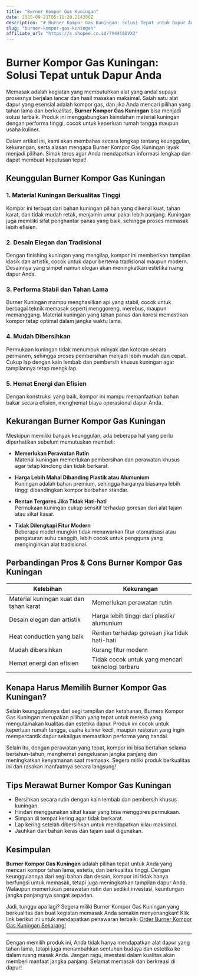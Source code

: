 ```yaml
---
title: "Burner Kompor Gas Kuningan"
date: 2025-09-21T05:11:20.214300Z
description: "# Burner Kompor Gas Kuningan: Solusi Tepat untuk Dapur Anda..."
slug: "burner-kompor-gas-kuningan"
affiliate_url: "https://s.shopee.co.id/7V44C68VX2"
---
```

# Burner Kompor Gas Kuningan: Solusi Tepat untuk Dapur Anda

Memasak adalah kegiatan yang membutuhkan alat yang andal supaya prosesnya berjalan lancar dan hasil masakan maksimal. Salah satu alat dapur yang esensial adalah kompor gas, dan jika Anda mencari pilihan yang tahan lama dan berkualitas, **Burner Kompor Gas Kuningan** bisa menjadi solusi terbaik. Produk ini menggabungkan keindahan material kuningan dengan performa tinggi, cocok untuk keperluan rumah tangga maupun usaha kuliner.

Dalam artikel ini, kami akan membahas secara lengkap tentang keunggulan, kekurangan, serta alasan mengapa Burner Kompor Gas Kuningan layak menjadi pilihan. Simak terus agar Anda mendapatkan informasi lengkap dan dapat membuat keputusan tepat!

## Keunggulan Burner Kompor Gas Kuningan

### 1. Material Kuningan Berkualitas Tinggi
Kompor ini terbuat dari bahan kuningan pilihan yang dikenal kuat, tahan karat, dan tidak mudah retak, menjamin umur pakai lebih panjang. Kuningan juga memiliki sifat penghantar panas yang baik, sehingga proses memasak lebih efisien.

### 2. Desain Elegan dan Tradisional
Dengan finishing kuningan yang mengilap, kompor ini memberikan tampilan klasik dan artistik, cocok untuk dapur bertema tradisional maupun modern. Desainnya yang simpel namun elegan akan meningkatkan estetika ruang dapur Anda.

### 3. Performa Stabil dan Tahan Lama
Burner Kuningan mampu menghasilkan api yang stabil, cocok untuk berbagai teknik memasak seperti menggoreng, merebus, maupun memanggang. Material kuningan yang tahan panas dan korosi memastikan kompor tetap optimal dalam jangka waktu lama.

### 4. Mudah Dibersihkan
Permukaan kuningan tidak menumpuk minyak dan kotoran secara permanen, sehingga proses pembersihan menjadi lebih mudah dan cepat. Cukup lap dengan kain lembab dan pembersih khusus kuningan agar tampilannya tetap mengkilap.

### 5. Hemat Energi dan Efisien
Dengan konstruksi yang baik, kompor ini mampu memanfaatkan bahan bakar secara efisien, menghemat biaya operasional dapur Anda.

## Kekurangan Burner Kompor Gas Kuningan

Meskipun memiliki banyak keunggulan, ada beberapa hal yang perlu diperhatikan sebelum memutuskan membeli:

- **Memerlukan Perawatan Rutin**  
  Material kuningan memerlukan pembersihan dan perawatan khusus agar tetap kinclong dan tidak berkarat.  

- **Harga Lebih Mahal Dibanding Plastik atau Alumunium**  
  Kuningan adalah bahan premium, sehingga harganya biasanya lebih tinggi dibandingkan kompor berbahan standar.

- **Rentan Tergores Jika Tidak Hati-hati**  
  Permukaan kuningan cukup sensitif terhadap goresan dari alat tajam atau sikat kasar.

- **Tidak Dilengkapi Fitur Modern**  
  Beberapa model mungkin tidak menawarkan fitur otomatisasi atau pengaturan suhu canggih, lebih cocok untuk pengguna yang menginginkan alat tradisional.

## Perbandingan Pros & Cons Burner Kompor Gas Kuningan

| Kelebihan                            | Kekurangan                              |
|-------------------------------------|----------------------------------------|
| Material kuningan kuat dan tahan karat | Memerlukan perawatan rutin            |
| Desain elegan dan artistik         | Harga lebih tinggi dari plastik/ alumunium |
| Heat conduction yang baik         | Rentan terhadap goresan jika tidak hati-hati |
| Mudah dibersihkan                | Kurang fitur modern                  |
| Hemat energi dan efisien         | Tidak cocok untuk yang mencari teknologi terbaru |

## Kenapa Harus Memilih Burner Kompor Gas Kuningan?

Selain keunggulannya dari segi tampilan dan ketahanan, Burners Kompor Gas Kuningan merupakan pilihan yang tepat untuk mereka yang mengutamakan kualitas dan estetika dapur. Produk ini cocok untuk keperluan rumah tangga, usaha kuliner kecil, maupun restoran yang ingin mempercantik dapur sekaligus memastikan performa yang handal.

Selain itu, dengan perawatan yang tepat, kompor ini bisa bertahan selama bertahun-tahun, menghemat pengeluaran jangka panjang dan meningkatkan kenyamanan saat memasak. Segera miliki produk berkualitas ini dan rasakan manfaatnya secara langsung!

## Tips Merawat Burner Kompor Gas Kuningan

- Bersihkan secara rutin dengan kain lembab dan pembersih khusus kuningan.
- Hindari menggunakan sikat kasar yang bisa menggores permukaan.
- Simpan di tempat kering agar tidak berkarat.
- Lap kering setelah dibersihkan untuk mendapatkan kilau maksimal.
- Jauhkan dari bahan keras dan tajam saat digunakan.

## Kesimpulan

**Burner Kompor Gas Kuningan** adalah pilihan tepat untuk Anda yang mencari kompor tahan lama, estetis, dan berkualitas tinggi. Dengan keunggulannya dari segi bahan dan desain, kompor ini tidak hanya berfungsi untuk memasak, tetapi juga meningkatkan tampilan dapur Anda. Walaupun memerlukan perawatan rutin dan sedikit investasi, keuntungan jangka panjangnya sangat sepadan.

Jadi, tunggu apa lagi? Segera miliki Burner Kompor Gas Kuningan yang berkualitas dan buat kegiatan memasak Anda semakin menyenangkan! Klik link berikut ini untuk mendapatkan penawaran terbaik: [Order Burner Kompor Gas Kuningan Sekarang!](https://s.shopee.co.id/7V44C68VX2) 

---

Dengan memilih produk ini, Anda tidak hanya mendapatkan alat dapur yang tahan lama, tetapi juga menambahkan sentuhan budaya dan estetika ke dalam ruang masak Anda. Jangan ragu, investasi dalam kualitas akan memberi manfaat jangka panjang. Selamat memasak dan berkreasi di dapur!